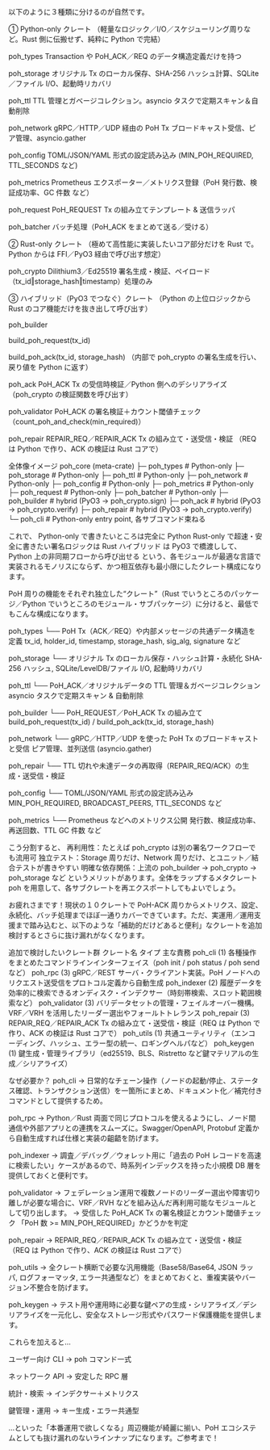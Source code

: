 以下のように３種類に分けるのが自然です。

① Python-only クレート
（軽量なロジック／I/O／スケジューリング周りなど。Rust 側に伝搬せず、純粋に Python で完結）

poh_types
Transaction や PoH_ACK／REQ のデータ構造定義だけを持つ

poh_storage
オリジナル Tx のローカル保存、SHA-256 ハッシュ計算、SQLite／ファイル I/O、起動時リカバリ

poh_ttl
TTL 管理とガベージコレクション。asyncio タスクで定期スキャン＆自動削除

poh_network
gRPC／HTTP／UDP 経由の PoH Tx ブロードキャスト受信、ピア管理、asyncio.gather

poh_config
TOML/JSON/YAML 形式の設定読み込み (MIN_POH_REQUIRED, TTL_SECONDS など)

poh_metrics
Prometheus エクスポーター／メトリクス登録（PoH 発行数、検証成功率、GC 件数 など）

poh_request
PoH_REQUEST Tx の組み立てテンプレート & 送信ラッパ

poh_batcher
バッチ処理（PoH_ACK をまとめて送る／受ける）

② Rust-only クレート
（極めて高性能に実装したいコア部分だけを Rust で。Python からは FFI／PyO3 経由で呼び出す想定）

poh_crypto
Dilithium3／Ed25519 署名生成・検証、ペイロード（tx_id‖storage_hash‖timestamp）処理のみ

③ ハイブリッド（PyO3 でつなぐ）クレート
（Python の上位ロジックから Rust のコア機能だけを抜き出して呼び出す）

poh_builder

build_poh_request(tx_id)

build_poh_ack(tx_id, storage_hash)
（内部で poh_crypto の署名生成を行い、戻り値を Python に返す）

poh_ack
PoH_ACK Tx の受信時検証／Python 側へのデシリアライズ
（poh_crypto の検証関数を呼び出す）

poh_validator
PoH_ACK の署名検証＋カウント閾値チェック（count_poh_and_check(min_required)）

poh_repair
REPAIR_REQ／REPAIR_ACK Tx の組み立て・送受信・検証
（REQ は Python で作り、ACK の検証は Rust コアで）

全体像イメージ
poh_core (meta-crate)
├─ poh_types         # Python-only
├─ poh_storage       # Python-only
├─ poh_ttl           # Python-only
├─ poh_network       # Python-only
├─ poh_config        # Python-only
├─ poh_metrics       # Python-only
├─ poh_request       # Python-only
├─ poh_batcher       # Python-only
├─ poh_builder       # hybrid (PyO3 → poh_crypto.sign)
├─ poh_ack           # hybrid (PyO3 → poh_crypto.verify)
├─ poh_repair        # hybrid (PyO3 → poh_crypto.verify)
└─ poh_cli           # Python-only entry point, 各サブコマンド束ねる

これで、
Python-only で書きたいところは完全に Python
Rust-only で超速・安全に書きたい署名ロジックは Rust
ハイブリッド は PyO3 で橋渡しして、Python 上の非同期フローから呼び出せる
という、各モジュールが最適な言語で実装されるモノリスにならず、かつ相互依存も最小限にしたクレート構成になります。



PoH 周りの機能をそれぞれ独立した“クレート”（Rust でいうところのパッケージ／Python でいうところのモジュール・サブパッケージ）に分けると、最低でもこんな構成になります。

poh_types
└── PoH Tx（ACK／REQ）や内部メッセージの共通データ構造を定義
tx_id, holder_id, timestamp, storage_hash, sig_alg, signature など

poh_storage
└── オリジナル Tx のローカル保存・ハッシュ計算・永続化
SHA-256 ハッシュ, SQLite/LevelDB/ファイル I/O, 起動時リカバリ

poh_ttl
└── PoH_ACK／オリジナルデータの TTL 管理＆ガベージコレクション
asyncio タスクで定期スキャン & 自動削除

poh_builder
└── PoH_REQUEST／PoH_ACK Tx の組み立て
build_poh_request(tx_id) / build_poh_ack(tx_id, storage_hash)

poh_network
└── gRPC／HTTP／UDP を使った PoH Tx のブロードキャストと受信
ピア管理、並列送信 (asyncio.gather)

poh_repair
└── TTL 切れや未達データの再取得（REPAIR_REQ/ACK）の生成・送受信・検証

poh_config
└── TOML/JSON/YAML 形式の設定読み込み
MIN_POH_REQUIRED, BROADCAST_PEERS, TTL_SECONDS など

poh_metrics
└── Prometheus などへのメトリクス公開
発行数、検証成功率、再送回数、TTL GC 件数 など

こう分割すると、
再利用性：たとえば poh_crypto は別の署名ワークフローでも流用可
独立テスト：Storage 周りだけ、Network 周りだけ、とユニット／結合テストが書きやすい
明確な依存関係：上流の poh_builder → poh_crypto → poh_storage など
というメリットがあります。全体をラップするメタクレート poh を用意して、各サブクレートを再エクスポートしてもよいでしょう。



お疲れさまです！現状の１０クレートで PoH-ACK 周りからメトリクス、設定、永続化、バッチ処理までほぼ一通りカバーできています。ただ、実運用／運用支援まで踏み込むと、以下のような「補助的だけどあると便利」なクレートを追加検討するとさらに抜け漏れがなくなります。

追加で検討したいクレート群
クレート名	タイプ	主な責務
poh_cli	(1)	各種操作をまとめたコマンドラインインターフェイス（poh init / poh status / poh send など）
poh_rpc	(3)	gRPC／REST サーバ・クライアント実装。PoH ノードへのリクエスト送受信をプロトコル定義から自動生成
poh_indexer	(2)	履歴データを効率的に検索できるオンディスク・インデクサー（時刻帯検索、スロット範囲検索など）
poh_validator	(3)	バリデータセットの管理・フェイルオーバー機構。VRF／VRH を活用したリーダー選出やフォールトトレランス
poh_repair  (3) REPAIR_REQ／REPAIR_ACK Tx の組み立て・送受信・検証（REQ は Python で作り、ACK の検証は Rust コアで）
poh_utils	(1)	共通ユーティリティ（エンコーディング、ハッシュ、エラー型の統一、ロギングヘルパなど）
poh_keygen	(1)	鍵生成・管理ライブラリ（ed25519、BLS、Ristretto など鍵マテリアルの生成／シリアライズ）

なぜ必要か？
poh_cli
→ 日常的なチェーン操作（ノードの起動/停止、ステータス確認、トランザクション送信）を一箇所にまとめ、ドキュメント化／補完付きコマンドとして提供するため。

poh_rpc
→ Python／Rust 両面で同じプロトコルを使えるようにし、ノード間通信や外部アプリとの連携をスムーズに。Swagger/OpenAPI, Protobuf 定義から自動生成すれば仕様と実装の齟齬を防げます。

poh_indexer
→ 調査／デバッグ／ウォレット用に「過去の PoH レコードを高速に検索したい」ケースがあるので、時系列インデックスを持った小規模 DB 層を提供しておくと便利です。

poh_validator
→ フェデレーション運用で複数ノードのリーダー選出や障害切り離しが必要な場合に、VRF／RVH などを組み込んだ再利用可能なモジュールとして切り出します。
→ 受信した PoH_ACK Tx の署名検証とカウント閾値チェック
「PoH 数 >= MIN_POH_REQUIRED」かどうかを判定

poh_repair 
→ REPAIR_REQ／REPAIR_ACK Tx の組み立て・送受信・検証
（REQ は Python で作り、ACK の検証は Rust コアで）

poh_utils
→ 全クレート横断で必要な汎用機能（Base58/Base64, JSON ラッパ, ログフォーマッタ, エラー共通型など）をまとめておくと、重複実装やバージョン不整合を防げます。

poh_keygen
→ テスト用や運用時に必要な鍵ペアの生成・シリアライズ／デシリアライズを一元化し、安全なストレージ形式やパスワード保護機能を提供します。

これらを加えると…

ユーザー向け CLI → poh コマンド一式

ネットワーク API → 安定した RPC 層

統計・検索 → インデクサー＋メトリクス

鍵管理・運用 → キー生成・エラー共通型

…といった「本番運用で欲しくなる」周辺機能が綺麗に揃い、PoH エコシステムとしても抜け漏れのないラインナップになります。ご参考まで！
